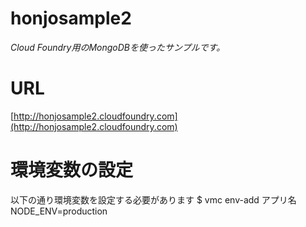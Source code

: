 # honjosample2
*Cloud Foundry用のMongoDBを使ったサンプルです。*

# URL
[http://honjosample2.cloudfoundry.com](http://honjosample2.cloudfoundry.com)

# 環境変数の設定
以下の通り環境変数を設定する必要があります
    $ vmc env-add アプリ名 NODE_ENV=production


